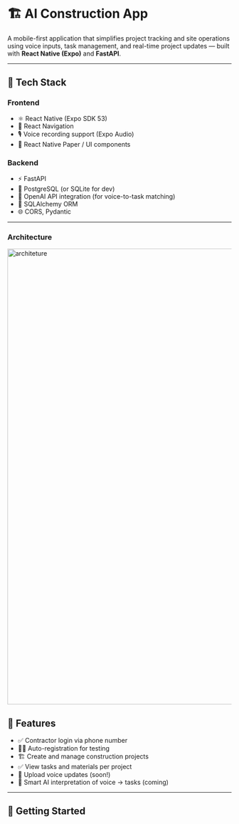 # 🏗️ AI Construction App

A mobile-first application that simplifies project tracking and site operations using voice inputs, task management, and real-time project updates — built with **React Native (Expo)** and **FastAPI**.

---

## 🔧 Tech Stack

### Frontend
- ⚛️ React Native (Expo SDK 53)
- 🧭 React Navigation
- 🎙️ Voice recording support (Expo Audio)
- 📱 React Native Paper / UI components

### Backend
- ⚡ FastAPI
- 🐘 PostgreSQL (or SQLite for dev)
- 🧠 OpenAI API integration (for voice-to-task matching)
- 📂 SQLAlchemy ORM
- 🌐 CORS, Pydantic

---
### Architecture 
<img width="1536" height="1024" alt="architeture" src="https://github.com/user-attachments/assets/7247ec20-7f22-4cf8-9d61-84038c2cf292" />




## 📱 Features

- ✅ Contractor login via phone number
- 🧑‍🔧 Auto-registration for testing
- 🏗️ Create and manage construction projects
- ✅ View tasks and materials per project
- 🎤 Upload voice updates (soon!)
- 🧠 Smart AI interpretation of voice → tasks (coming)

---

## 🚀 Getting Started
